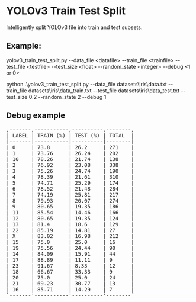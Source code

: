 # YOLOv3 Train Test Split
Intelligently split YOLOv3 file into train and test subsets.

## Example:
yolov3_train_test_split.py --data_file &lt;datafile&gt; --train_file &lt;trainfile&gt; --test_file &lt;testfile&gt; --test_size &lt;float&gt; --random_state &lt;integer&gt; --debug &lt;1 or 0&gt;

python .\yolov3_train_test_split.py --data_file datasets\iris\data.txt --train_file datasets\iris\data_train.txt --test_file datasets\iris\data_test.txt --test_size 0.2 --random_state 2 --debug 1

## Debug example
<pre>,-------,-----------,----------,--------,
| LABEL | TRAIN (%) | TEST (%) | TOTAL  |
|-------|-----------|----------|--------|
| 0     | 73.8      | 26.2     | 271    |
| 1     | 73.76     | 26.24    | 202    |
| 10    | 78.26     | 21.74    | 138    |
| 2     | 76.92     | 23.08    | 338    |
| 3     | 75.26     | 24.74    | 190    |
| 4     | 78.39     | 21.61    | 310    |
| 5     | 74.71     | 25.29    | 174    |
| 6     | 78.52     | 21.48    | 284    |
| 7     | 74.19     | 25.81    | 217    |
| 8     | 79.93     | 20.07    | 274    |
| 9     | 80.65     | 19.35    | 186    |
| 11    | 85.54     | 14.46    | 166    |
| 12    | 80.65     | 19.35    | 124    |
| 13    | 81.4      | 18.6     | 129    |
| 22    | 85.19     | 14.81    | 27     |
| X     | 83.02     | 16.98    | 212    |
| 15    | 75.0      | 25.0     | 16     |
| 19    | 75.56     | 24.44    | 90     |
| 14    | 84.09     | 15.91    | 44     |
| 17    | 88.89     | 11.11    | 9      |
| 23    | 91.67     | 8.33     | 12     |
| 18    | 66.67     | 33.33    | 9      |
| 20    | 75.0      | 25.0     | 24     |
| 21    | 69.23     | 30.77    | 13     |
| 16    | 85.71     | 14.29    | 7      |
`-------'-----------'----------'--------´</pre>